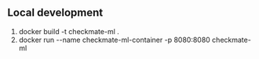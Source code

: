 ## Local development

1. docker build -t checkmate-ml .
2. docker run --name checkmate-ml-container -p 8080:8080 checkmate-ml
